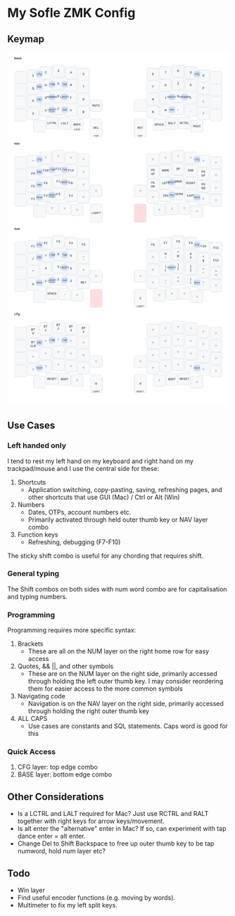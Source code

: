 # My Sofle ZMK Config

## Keymap

![keymap](images/sofle_keymap.ortho.svg "Sofle keymap")

## Use Cases

### Left handed only

I tend to rest my left hand on my keyboard and right hand on my trackpad/mouse and I use the central side for these:

1. Shortcuts
   - Application switching, copy-pasting, saving, refreshing pages, and other shortcuts that use GUI (Mac) / Ctrl or Alt (Win)
2. Numbers
   - Dates, OTPs, account numbers etc.
   - Primarily activated through held outer thumb key or NAV layer combo
3. Function keys
   - Refreshing, debugging (F7-F10)

The sticky shift combo is useful for any chording that requires shift.

### General typing

The Shift combos on both sides with num word combo are for capitalisation and typing numbers.

### Programming

Programming requires more specific syntax:

1. Brackets
   - These are all on the NUM layer on the right home row for easy access
2. Quotes, && ||, and other symbols
   - These are on the NUM layer on the right side, primarily accessed through holding the left outer thumb key. I may consider reordering them for easier access to the more common symbols
3. Navigating code
   - Navigation is on the NAV layer on the right side, primarily accessed through holding the right outer thumb key
4. ALL CAPS
   - Use cases are constants and SQL statements. Caps word is good for this

### Quick Access

1. CFG layer: top edge combo
2. BASE layer: bottom edge combo

## Other Considerations

- Is a LCTRL and LALT required for Mac? Just use RCTRL and RALT together with right keys for arrow keys/movement.
- Is alt enter the "alternative" enter in Mac? If so, can experiment with tap dance enter = alt enter.
- Change Del to Shift Backspace to free up outer thumb key to be tap numword, hold num layer etc?

## Todo

- Win layer
- Find useful encoder functions (e.g. moving by words).
- Multimeter to fix my left split keys.